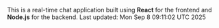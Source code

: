 This is a real-time chat application built using **React** for the frontend and **Node.js** for the backend.
Last updated: Mon Sep  8 09:11:02 UTC 2025
